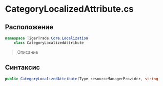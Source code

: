
# CategoryLocalizedAttribute.cs
## Расположение
```csharp
namespace TigerTrade.Core.Localization  
    class CategoryLocalizedAttribute
```

> Описание

## Синтаксис
```csharp
public CategoryLocalizedAttribute(Type resourceManagerProvider, string resourceKey)
```
